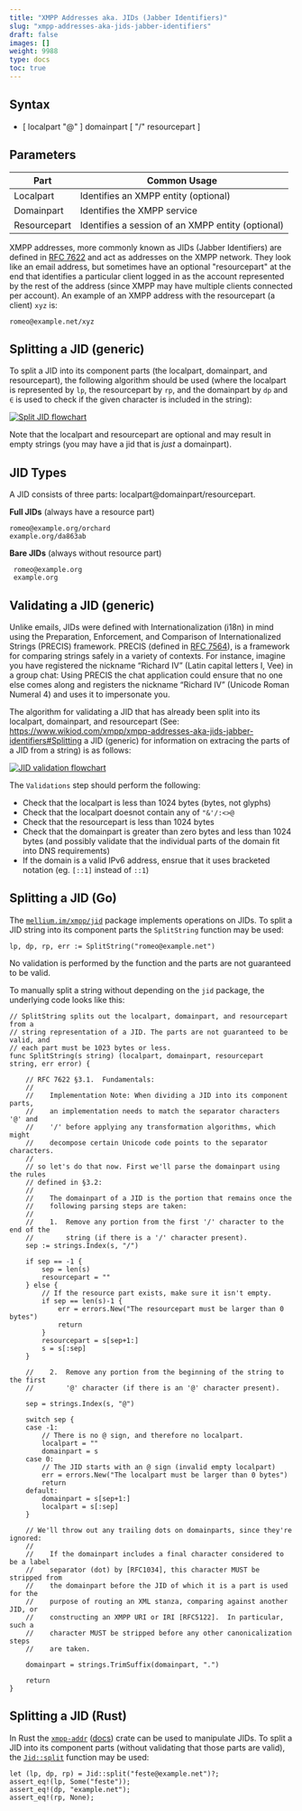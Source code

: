 ```yaml
---
title: "XMPP Addresses aka. JIDs (Jabber Identifiers)"
slug: "xmpp-addresses-aka-jids-jabber-identifiers"
draft: false
images: []
weight: 9988
type: docs
toc: true
---
```


## Syntax
- [ localpart "@" ] domainpart [ "/" resourcepart ]


## Parameters
 Part | Common Usage
 -------------|------------
 Localpart | Identifies an XMPP entity (optional)
 Domainpart | Identifies the XMPP service
 Resourcepart | Identifies a session of an XMPP entity (optional)

XMPP addresses, more commonly known as JIDs (Jabber Identifiers) are defined in [RFC 7622](https://tools.ietf.org/html/rfc7622) and act as addresses on the XMPP network. They look like an email address, but sometimes have an optional "resourcepart" at the end that identifies a particular client logged in as the account represented by the rest of the address (since XMPP may have multiple clients connected per account). An example of an XMPP address with the resourcepart (a client) `xyz` is:

    romeo@example.net/xyz

## Splitting a JID (generic)
To split a JID into its component parts (the localpart, domainpart, and resourcepart), the following algorithm should be used (where the localpart is represented by `lp`, the resourcepart by `rp`, and the domainpart by `dp` and `∈` is used to check if the given character is included in the string):

[![Split JID flowchart][1]][1]

Note that the localpart and resourcepart are optional and may result in empty strings (you may have a jid that is *just* a domainpart).

  [1]: http://i.stack.imgur.com/tdvJY.png

## JID Types
A JID consists of three parts: localpart@domainpart/resourcepart.

**Full JIDs** (always have a resource part)

    romeo@example.org/orchard
    example.org/da863ab

**Bare JIDs** (always without resource part)

     romeo@example.org
     example.org

## Validating a JID (generic)
Unlike emails, JIDs were defined with Internationalization (i18n) in mind using the
Preparation, Enforcement, and Comparison of Internationalized Strings (PRECIS) framework. PRECIS (defined in [RFC 7564][rfc7564]), is a framework for comparing strings safely in a variety of contexts. For instance, imagine you have registered the nickname “Richard IV” (Latin capital letters I, Vee) in a group chat: Using PRECIS the chat application could ensure that no one else comes along and registers the nickname “Richard Ⅳ” (Unicode Roman Numeral 4) and uses it to impersonate you.

The algorithm for validating a JID that has already been split into its localpart, domainpart, and resourcepart (See: https://www.wikiod.com/xmpp/xmpp-addresses-aka-jids-jabber-identifiers#Splitting a JID (generic) for information on extracing the parts of a JID from a string) is as follows:

[![JID validation flowchart][1]][1]

The `Validations` step should perform the following:

- Check that the localpart is less than 1024 bytes (bytes, not glyphs)
- Check that the localpart doesnot contain any of `"&'/:<>@`
- Check that the resourcepart is less than 1024 bytes
- Check that the domainpart is greater than zero bytes and less than 1024 bytes (and possibly validate that the individual parts of the domain fit into DNS requirements)
- If the domain is a valid IPv6 address, ensrue that it uses bracketed notation (eg. `[::1]` instead of `::1`)

[rfc7564]: https://tools.ietf.org/html/rfc7564


  [1]: http://i.stack.imgur.com/Ph9yK.png

## Splitting a JID (Go)
The [`mellium.im/xmpp/jid`][1] package implements operations on JIDs. To split a JID string into its component parts the `SplitString` function may be used:

```
lp, dp, rp, err := SplitString("romeo@example.net")
``` 

No validation is performed by the function and the parts are not guaranteed to be valid.

To manually split a string without depending on the `jid` package, the underlying code looks like this:

```
// SplitString splits out the localpart, domainpart, and resourcepart from a
// string representation of a JID. The parts are not guaranteed to be valid, and
// each part must be 1023 bytes or less.
func SplitString(s string) (localpart, domainpart, resourcepart string, err error) {

    // RFC 7622 §3.1.  Fundamentals:
    //
    //    Implementation Note: When dividing a JID into its component parts,
    //    an implementation needs to match the separator characters '@' and
    //    '/' before applying any transformation algorithms, which might
    //    decompose certain Unicode code points to the separator characters.
    //
    // so let's do that now. First we'll parse the domainpart using the rules
    // defined in §3.2:
    //
    //    The domainpart of a JID is the portion that remains once the
    //    following parsing steps are taken:
    //
    //    1.  Remove any portion from the first '/' character to the end of the
    //        string (if there is a '/' character present).
    sep := strings.Index(s, "/")

    if sep == -1 {
        sep = len(s)
        resourcepart = ""
    } else {
        // If the resource part exists, make sure it isn't empty.
        if sep == len(s)-1 {
            err = errors.New("The resourcepart must be larger than 0 bytes")
            return
        }
        resourcepart = s[sep+1:]
        s = s[:sep]
    }

    //    2.  Remove any portion from the beginning of the string to the first
    //        '@' character (if there is an '@' character present).

    sep = strings.Index(s, "@")

    switch sep {
    case -1:
        // There is no @ sign, and therefore no localpart.
        localpart = ""
        domainpart = s
    case 0:
        // The JID starts with an @ sign (invalid empty localpart)
        err = errors.New("The localpart must be larger than 0 bytes")
        return
    default:
        domainpart = s[sep+1:]
        localpart = s[:sep]
    }

    // We'll throw out any trailing dots on domainparts, since they're ignored:
    //
    //    If the domainpart includes a final character considered to be a label
    //    separator (dot) by [RFC1034], this character MUST be stripped from
    //    the domainpart before the JID of which it is a part is used for the
    //    purpose of routing an XML stanza, comparing against another JID, or
    //    constructing an XMPP URI or IRI [RFC5122].  In particular, such a
    //    character MUST be stripped before any other canonicalization steps
    //    are taken.

    domainpart = strings.TrimSuffix(domainpart, ".")

    return
}
```


  [1]: https://godoc.org/mellium.im/xmpp/jid

## Splitting a JID (Rust)
In Rust the [`xmpp-addr`] ([docs]) crate can be used to manipulate JIDs.
To split a JID into its component parts (without validating that those parts are valid), the [`Jid::split`] function may be used:


<!-- language: rust -->
    let (lp, dp, rp) = Jid::split("feste@example.net")?;
    assert_eq!(lp, Some("feste"));
    assert_eq!(dp, "example.net");
    assert_eq!(rp, None);

[`xmpp-addr`]: https://crates.io/crates/xmpp-addr
[docs]: https://docs.rs/xmpp-addr
[`Jid::split`]: https://docs.rs/xmpp-addr/0.11.1/xmpp_addr/struct.Jid.html#method.split

